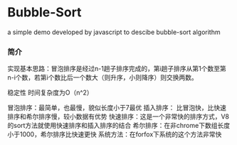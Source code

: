 # Bubble-Sort
a simple demo developed by javascript to descibe bubble-sort algorithm

### 简介

实现基本思路：冒泡排序是经过n-1趟子排序完成的，第i趟子排序从第1个数至第n-i个数，若第i个数比后一个数大（则升序，小则降序）则交换两数。

稳定性 时间复杂度为O（n^2）

冒泡排序：最简单，也最慢，貌似长度小于7最优
插入排序： 比冒泡快，比快速排序和希尔排序慢，较小数据有优势
快速排序：这是一个非常快的排序方式，V8的sort方法就使用快速排序和插入排序的结合
希尔排序：在非chrome下数组长度小于1000，希尔排序比快速更快
系统方法：在forfox下系统的这个方法非常快


